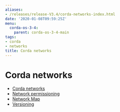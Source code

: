 ```yaml
---
aliases:
- /releases/release-V3.4/corda-networks-index.html
date: '2020-01-08T09:59:25Z'
menu:
  corda-os-3-4:
    parent: corda-os-3-4-main
tags:
- corda
- networks
title: Corda networks
---
```



# Corda networks



* [Corda networks](corda-test-networks.md)
* [Network permissioning](permissioning.md)
* [Network Map](network-map.md)
* [Versioning](versioning.md)



